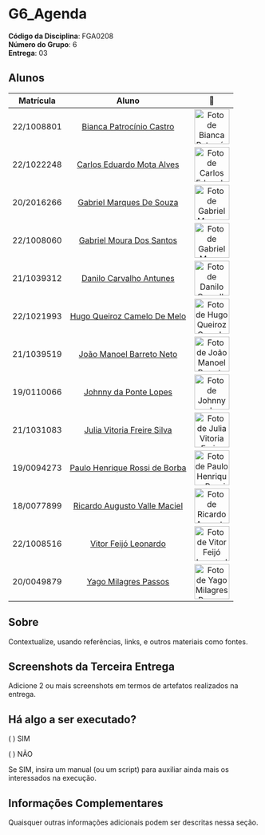 # G6_Agenda

**Código da Disciplina**: FGA0208<br>
**Número do Grupo**: 6<br>
**Entrega**: 03<br>

## Alunos

<center>

| Matrícula   | Aluno                                                                                  | 📸                                                                                                         |
| :---------: | :------------------------------------------------------------------------------------: | :-------------------------------------------------------------------------------------------------------: |
| 22/1008801  | [Bianca Patrocínio Castro](https://github.com/BiancaPatrocinio7)                       | <img src="https://github.com/BiancaPatrocinio7.png" alt="Foto de Bianca Patrocínio Castro" width=70>     |
| 22/1022248  | [Carlos Eduardo Mota Alves](https://github.com/CADU110)                                | <img src="https://github.com/CADU110.png" alt="Foto de Carlos Eduardo Mota Alves" width=70>              |
| 20/2016266  | [Gabriel Marques De Souza](https://github.com/GabrielMS00)                             | <img src="https://github.com/GabrielMS00.png" alt="Foto de Gabriel Marques De Souza" width=70>           |
| 22/1008060  | [Gabriel Moura Dos Santos](https://github.com/thegm445)                                | <img src="https://github.com/thegm445.png" alt="Foto de Gabriel Moura Dos Santos" width=70>              |
| 21/1039312  | [Danilo Carvalho Antunes](https://github.com/Danilo-Carvalho-Antunes)                 | <img src="https://github.com/Danilo-Carvalho-Antunes.png" alt="Foto de Danilo Carvalho Antunes" width=70>|
| 22/1021993  | [Hugo Queiroz Camelo De Melo](https://github.com/melohugo)                             | <img src="https://github.com/melohugo.png" alt="Foto de Hugo Queiroz Camelo De Melo" width=70>           |
| 21/1039519  | [João Manoel Barreto Neto](https://github.com/JoaoBarreto03)                           | <img src="https://github.com/JoaoBarreto03.png" alt="Foto de João Manoel Barreto Neto" width=70>         |
| 19/0110066  | [Johnny da Ponte Lopes](https://github.com/JohnnyLopess)                               | <img src="https://github.com/JohnnyLopess.png" alt="Foto de Johnny da Ponte Lopes" width=70>             |
| 21/1031083  | [Julia Vitoria Freire Silva](https://github.com/juhvitoria4)                           | <img src="https://github.com/juhvitoria4.png" alt="Foto de Julia Vitoria Freire Silva" width=70>         |
| 19/0094273  | [Paulo Henrique Rossi de Borba](https://github.com/paulohborba)                        | <img src="https://github.com/paulohborba.png" alt="Foto de Paulo Henrique Rossi de Borba" width=70>      |
| 18/0077899  | [Ricardo Augusto Valle Maciel](https://github.com/avmricardo)                          | <img src="https://github.com/avmricardo.png" alt="Foto de Ricardo Augusto Valle Maciel" width=70>        |
| 22/1008516  | [Vitor Feijó Leonardo](https://github.com/vitorfleonardo)                              | <img src="https://github.com/vitorfleonardo.png" alt="Foto de Vitor Feijó Leonardo" width=70>            |
| 20/0049879  | [Yago Milagres Passos](https://github.com/yagompassos)                                 | <img src="https://github.com/yagompassos.png" alt="Foto de Yago Milagres Passos" width=70>               |

</center>

## Sobre 
Contextualize, usando referências, links, e outros materiais como fontes.

## Screenshots da Terceira Entrega
Adicione 2 ou mais screenshots em termos de artefatos realizados na entrega.

## Há algo a ser executado?

( ) SIM

( ) NÃO

Se SIM, insira um manual (ou um script) para auxiliar ainda mais os interessados na execução.

## Informações Complementares 
Quaisquer outras informações adicionais podem ser descritas nessa seção.
